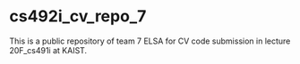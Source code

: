 # cs492i_cv_repo_7
This is a public repository of team 7 ELSA  for CV code submission in lecture 20F_cs491i at KAIST.
